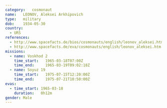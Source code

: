 ```yaml
---
category:	cosmonaut
name:	LEONOV, Aleksei Arkhipovich 
type:	military
dob:	1934-05-30
country:
  - URS
references:
  - http://www.spacefacts.de/bios/cosmonauts/english/leonov_aleksei.htm
  - http://www.spacefacts.de/eva/cosmonauts/english/leonov_aleksei.htm
missions:
  - name: Voskhod 2
    time_start:   1965-03-18T07:00Z
    time_end:     1965-03-19T09:02:18Z
  - name: Soyuz 19
    time_start:   1975-07-15T12:20:00Z
    time_end:     1975-07-21T10:50:00Z
evas:
  - time_start: 1965-03-18
    duration:   0h12m
gender:	Male
---
```

